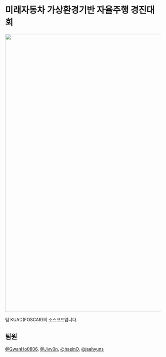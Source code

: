 # 미래자동차 가상환경기반 자율주행 경진대회
<img src=https://user-images.githubusercontent.com/84624932/161480505-3a09fe27-0546-4a6c-a56e-aa8d00222655.png width="600" height="900"/>

팀 KUAD(FOSCAR)의 소스코드입니다.

## 팀원
[@GwanHo0806](https://github.com/gwanho-0806), [@Jivv0n](https://github.com/Jivv0n), [@haeinO](https://github.com/haeinO), [@jaehyuns](https://github.com/jaehyuns)
